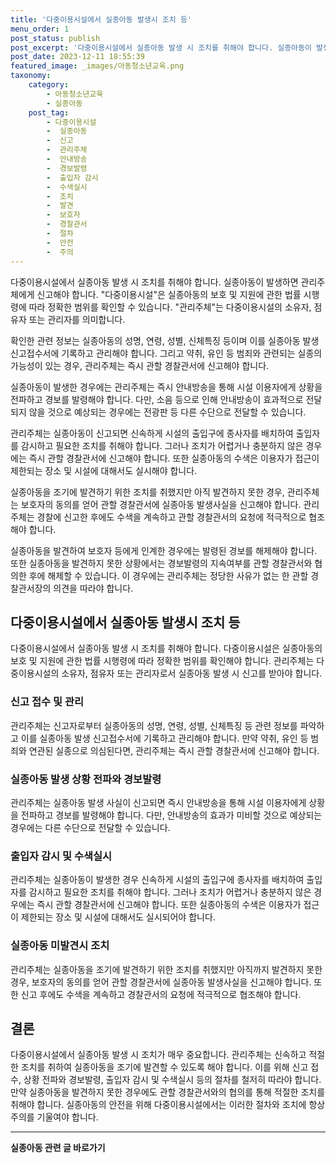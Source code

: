 ```yaml
---
title: '다중이용시설에서 실종아동 발생시 조치 등'
menu_order: 1
post_status: publish
post_excerpt: '다중이용시설에서 실종아동 발생 시 조치를 취해야 합니다. 실종아동이 발생하면 관리주체에게 신고해야 합니다.  다중이용시설 은 실종아동의 보호 및 지원에 관한 법률 시행령에 따라 정확한 범위를 확인할 수 있습니다.  관리주체 는 다중이용시설의 소유자, 점유자 또는 관리자를 의미합니다.'
post_date: 2023-12-11 18:55:39
featured_image: _images/아동청소년교육.png
taxonomy:
    category:
        - 아동청소년교육
        - 실종아동
    post_tag:
        - 다중이용시설
        -  실종아동
        -  신고
        -  관리주체
        -  안내방송
        -  경보발령
        -  출입자 감시
        -  수색실시
        -  조치
        -  발견
        -  보호자
        -  경찰관서
        -  절차
        -  안전
        -  주의
---
```



다중이용시설에서 실종아동 발생 시 조치를 취해야 합니다. 실종아동이 발생하면 관리주체에게 신고해야 합니다. "다중이용시설"은 실종아동의 보호 및 지원에 관한 법률 시행령에 따라 정확한 범위를 확인할 수 있습니다. "관리주체"는 다중이용시설의 소유자, 점유자 또는 관리자를 의미합니다.

확인한 관련 정보는 실종아동의 성명, 연령, 성별, 신체특징 등이며 이를 실종아동 발생 신고접수서에 기록하고 관리해야 합니다. 그리고 약취, 유인 등 범죄와 관련되는 실종의 가능성이 있는 경우, 관리주체는 즉시 관할 경찰관서에 신고해야 합니다.

실종아동이 발생한 경우에는 관리주체는 즉시 안내방송을 통해 시설 이용자에게 상황을 전파하고 경보를 발령해야 합니다. 다만, 소음 등으로 인해 안내방송이 효과적으로 전달되지 않을 것으로 예상되는 경우에는 전광판 등 다른 수단으로 전달할 수 있습니다.

관리주체는 실종아동이 신고되면 신속하게 시설의 출입구에 종사자를 배치하여 출입자를 감시하고 필요한 조치를 취해야 합니다. 그러나 조치가 어렵거나 충분하지 않은 경우에는 즉시 관할 경찰관서에 신고해야 합니다. 또한 실종아동의 수색은 이용자가 접근이 제한되는 장소 및 시설에 대해서도 실시해야 합니다.

실종아동을 조기에 발견하기 위한 조치를 취했지만 아직 발견하지 못한 경우, 관리주체는 보호자의 동의를 얻어 관할 경찰관서에 실종아동 발생사실을 신고해야 합니다. 관리주체는 경찰에 신고한 후에도 수색을 계속하고 관할 경찰관서의 요청에 적극적으로 협조해야 합니다.

실종아동을 발견하여 보호자 등에게 인계한 경우에는 발령된 경보를 해제해야 합니다. 또한 실종아동을 발견하지 못한 상황에서는 경보발령의 지속여부를 관할 경찰관서와 협의한 후에 해제할 수 있습니다. 이 경우에는 관리주체는 정당한 사유가 없는 한 관할 경찰관서장의 의견을 따라야 합니다.

## 다중이용시설에서 실종아동 발생시 조치 등

다중이용시설에서 실종아동 발생 시 조치를 취해야 합니다. 다중이용시설은 실종아동의 보호 및 지원에 관한 법률 시행령에 따라 정확한 범위를 확인해야 합니다. 관리주체는 다중이용시설의 소유자, 점유자 또는 관리자로서 실종아동 발생 시 신고를 받아야 합니다.

### 신고 접수 및 관리

관리주체는 신고자로부터 실종아동의 성명, 연령, 성별, 신체특징 등 관련 정보를 파악하고 이를 실종아동 발생 신고접수서에 기록하고 관리해야 합니다. 만약 약취, 유인 등 범죄와 연관된 실종으로 의심된다면, 관리주체는 즉시 관할 경찰관서에 신고해야 합니다.

### 실종아동 발생 상황 전파와 경보발령

관리주체는 실종아동 발생 사실이 신고되면 즉시 안내방송을 통해 시설 이용자에게 상황을 전파하고 경보를 발령해야 합니다. 다만, 안내방송의 효과가 미비할 것으로 예상되는 경우에는 다른 수단으로 전달할 수 있습니다.

### 출입자 감시 및 수색실시

관리주체는 실종아동이 발생한 경우 신속하게 시설의 출입구에 종사자를 배치하여 출입자를 감시하고 필요한 조치를 취해야 합니다. 그러나 조치가 어렵거나 충분하지 않은 경우에는 즉시 관할 경찰관서에 신고해야 합니다. 또한 실종아동의 수색은 이용자가 접근이 제한되는 장소 및 시설에 대해서도 실시되어야 합니다.

### 실종아동 미발견시 조치

관리주체는 실종아동을 조기에 발견하기 위한 조치를 취했지만 아직까지 발견하지 못한 경우, 보호자의 동의를 얻어 관할 경찰관서에 실종아동 발생사실을 신고해야 합니다. 또한 신고 후에도 수색을 계속하고 경찰관서의 요청에 적극적으로 협조해야 합니다.

## 결론

다중이용시설에서 실종아동 발생 시 조치가 매우 중요합니다. 관리주체는 신속하고 적절한 조치를 취하여 실종아동을 조기에 발견할 수 있도록 해야 합니다. 이를 위해 신고 접수, 상황 전파와 경보발령, 출입자 감시 및 수색실시 등의 절차를 철저히 따라야 합니다. 만약 실종아동을 발견하지 못한 경우에도 관할 경찰관서와의 협의를 통해 적절한 조치를 취해야 합니다. 실종아동의 안전을 위해 다중이용시설에서는 이러한 절차와 조치에 항상 주의를 기울여야 합니다.
<!-- wp:separator -->
<hr class="wp-block-separator has-alpha-channel-opacity"/>
<!-- /wp:separator -->

<!-- wp:group {"backgroundColor":"base","layout":{"type":"constrained"}} -->
<div class="wp-block-group has-base-background-color has-background"><!-- wp:paragraph {"align":"center","fontSize":"medium"} -->
<p class="has-text-align-center has-large-font-size"><strong>실종아동 관련 글 바로가기</strong></p>
<!-- /wp:paragraph -->


<!-- wp:latest-posts
{"categories":[{"id":31420,"count":19,"description":"","link":"https://uknowlaw.com/category/%ec%8b%a4%ec%a2%85%ec%95%84%eb%8f%99/","name":"실종아동","slug":"실종아동","taxonomy":"category","parent":0,"meta":[],"_links":{"self":[{"href":"https://uknowlaw.com/wp-json/wp/v2/categories/31420"}],"collection":[{"href":"https://uknowlaw.com/wp-json/wp/v2/categories"}],"about":[{"href":"https://uknowlaw.com/wp-json/wp/v2/taxonomies/category"}],"wp:post_type":[{"href":"https://uknowlaw.com/wp-json/wp/v2/posts?categories=31420"}],"curies":[{"name":"wp","href":"https://api.w.org/{rel}","templated":true}]}}],"postsToShow":100,"excerptLength":28,"postLayout":"grid","columns":2,"featuredImageAlign":"left","featuredImageSizeSlug":"large","fontSize":"small"} /--></div>
<!-- /wp:group -->